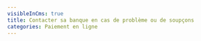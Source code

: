 ```yaml
---
visibleInCms: true
title: Contacter sa banque en cas de problème ou de soupçons
categories: Paiement en ligne
---
```

